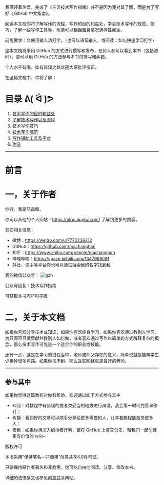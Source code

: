 我满怀着热爱，完成了《三流技术写作指南》并不是因为我对其了解，而是为了写好《GitHub 中文指南》。

阅读本文档你将了解写作的流程，写作的目的和益处，学会技术写作的规范，技巧，了解一些写作工具等，附录可以根据自身情况选择性阅读。

前提要求：会使用输入法打字。（也可以语音输入，或阅读：如何快速学习打字)

这本文档将采用 GitHub 的方式进行撰写和发布，任何人都可以看到本书（包括源码），更可以用 GitHub 的方法参与本书的撰写和纠错。

个人水平有限，如有错误之处欢迎大家批评指正。

在这篇文档中，你将了解：

# 目录 ᕕ( ᐛ )ᕗ

1. [技术写作的目的和益处](https://github.com/machanghan/technical-writing-Guide/blob/master/技术写作的目的和益处.md)
2. [了解技术写作以及流程](https://github.com/machanghan/technical-writing-Guide/blob/master/了解技术写作以及流程.md)
3. [技术写作技巧](https://github.com/machanghan/technical-writing-Guide/blob/master/技术写作技巧.md)
4. [技术写作规范](https://github.com/machanghan/technical-writing-Guide/blob/master/技术写作规范.md)
5. [写作辅助工具及平台](https://github.com/machanghan/technical-writing-Guide/blob/master/写作辅助工具及平台.md)
6. [附录](https://github.com/machanghan/Blog)
---

# 前言

# 一，关于作者

你好，我是马昌翰。

你可以从他的个人网站：https://blog.appiw.com/ 了解到更多的内容。

其它相关信息：

- 微博：https://weibo.com/u/7773236212
- GitHub：https://github.com/machanghan
- 知乎：https://www.zhihu.com/people/machanghan
- 哔哩哔哩：https://space.bilibili.com/1347989091
- 抖音，快手等平台你也可以通过搜索我的名字找到我

我的微信公众号：
![gzh](https://machanghan.github.io/gzh.jpg)

公众号回复：技术写作指南

可获取本书PDF电子版

# 二，关于本文档

如果你喜欢分享技术或知识，如果你喜欢终身学习，如果你喜欢通过教别人学习，为开源项目做贡献并教别人如何做，或者喜欢通过写作以简单的方式解释复杂的概念，那么技术写作可能是一个适合你的职业或技能。

还有一点，就是在学习的过程当中，老师或师父存在的意义，简单说就是能帮学生少走掉很多弯路。如果你找不到，那么互联网络就是最好的老师。

---

## 参与其中

如果你觉得这篇教程对你有帮助，欢迎通过如下方式参与其中

- 纠错：对教程中有错误的或者欠妥当的地方进行纠错，我会第一时间完善和修订；
- 传播：看到好的文章可以顺手分享给更多需要的人，让本套教程能服务更多人；
- 贡献：如果你想加入编撰者行列，请在 GitHub 上提交分支，和我们一起创建更有价值的 wiki~

版权许可

本书采用“保持署名—非商用”创意共享4.0许可证。

只要保持原作者署名和非商用，您可以自由地阅读、分享、修改本书。

<p dir="auto">详细的法律条文请参见<a href="http://creativecommons.org/licenses/by-nc/4.0/" rel="nofollow">创意共享</a>网站。</p>

